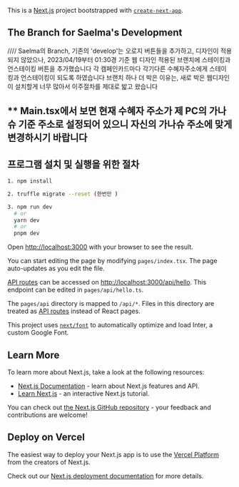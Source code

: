 This is a [Next.js](https://nextjs.org/) project bootstrapped with [`create-next-app`](https://github.com/vercel/next.js/tree/canary/packages/create-next-app).

## The Branch for Saelma's Development 

//// Saelma의 Branch, 기존의 'develop'는 오로지 버튼들을 추가하고, 디자인이 적용되지 않았으나,
2023/04/19부터 01:30경 기준 웹 디자인 적용된 브랜치에 스테이킹과 언스테이킹 버튼을 추가했습니다
각 캠페인카드마다 각기다른 수혜자주소에게 스테이킹과 언스테이킹이 되도록 하였습니다 
브랜치 하나 더 박은 이유는, 새로 박은 웹디자인이 설치할게 너무 많아서 이주절차를 제대로 밟고 왔습니다 

## ** Main.tsx에서 보면 현재 수혜자 주소가 제 PC의 가나슈 기준 주소로 설정되어 있으니 자신의 가나슈 주소에 맞게 변경하시기 바랍니다

## 프로그램 설치 및 실행을 위한 절차 
```bash
1. npm install

2. truffle migrate --reset (한번만 )

3. npm run dev
  # or
  yarn dev
  # or
  pnpm dev
  ```

Open [http://localhost:3000](http://localhost:3000) with your browser to see the result.

You can start editing the page by modifying `pages/index.tsx`. The page auto-updates as you edit the file.

[API routes](https://nextjs.org/docs/api-routes/introduction) can be accessed on [http://localhost:3000/api/hello](http://localhost:3000/api/hello). This endpoint can be edited in `pages/api/hello.ts`.

The `pages/api` directory is mapped to `/api/*`. Files in this directory are treated as [API routes](https://nextjs.org/docs/api-routes/introduction) instead of React pages.

This project uses [`next/font`](https://nextjs.org/docs/basic-features/font-optimization) to automatically optimize and load Inter, a custom Google Font.

## Learn More

To learn more about Next.js, take a look at the following resources:

- [Next.js Documentation](https://nextjs.org/docs) - learn about Next.js features and API.
- [Learn Next.js](https://nextjs.org/learn) - an interactive Next.js tutorial.

You can check out [the Next.js GitHub repository](https://github.com/vercel/next.js/) - your feedback and contributions are welcome!

## Deploy on Vercel

The easiest way to deploy your Next.js app is to use the [Vercel Platform](https://vercel.com/new?utm_medium=default-template&filter=next.js&utm_source=create-next-app&utm_campaign=create-next-app-readme) from the creators of Next.js.

Check out our [Next.js deployment documentation](https://nextjs.org/docs/deployment) for more details.
